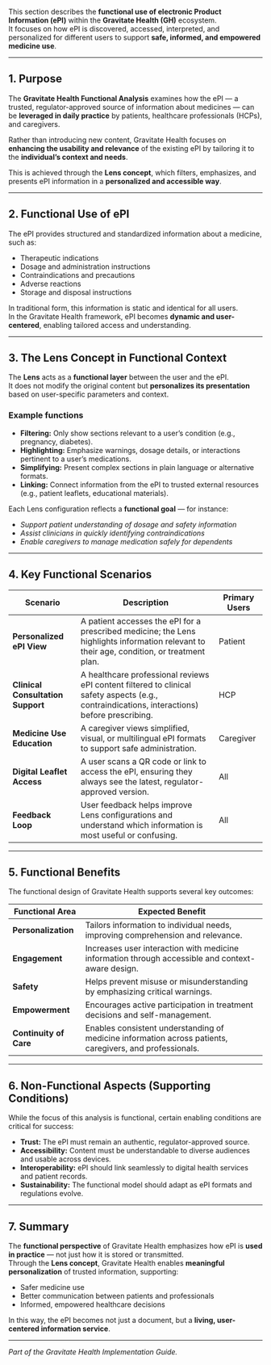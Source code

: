 
This section describes the **functional use of electronic Product Information (ePI)** within the **Gravitate Health (GH)** ecosystem.  
It focuses on how ePI is discovered, accessed, interpreted, and personalized for different users to support **safe, informed, and empowered medicine use**.

---

## 1. Purpose

The **Gravitate Health Functional Analysis** examines how the ePI — a trusted, regulator-approved source of information about medicines — can be **leveraged in daily practice** by patients, healthcare professionals (HCPs), and caregivers.  

Rather than introducing new content, Gravitate Health focuses on **enhancing the usability and relevance** of the existing ePI by tailoring it to the **individual’s context and needs**.  

This is achieved through the **Lens concept**, which filters, emphasizes, and presents ePI information in a **personalized and accessible way**.

---

## 2. Functional Use of ePI

The ePI provides structured and standardized information about a medicine, such as:

- Therapeutic indications  
- Dosage and administration instructions  
- Contraindications and precautions  
- Adverse reactions  
- Storage and disposal instructions  

In traditional form, this information is static and identical for all users.  
In the Gravitate Health framework, ePI becomes **dynamic and user-centered**, enabling tailored access and understanding.

---

## 3. The Lens Concept in Functional Context

The **Lens** acts as a **functional layer** between the user and the ePI.  
It does not modify the original content but **personalizes its presentation** based on user-specific parameters and context.  

### Example functions

- **Filtering:** Only show sections relevant to a user’s condition (e.g., pregnancy, diabetes).  
- **Highlighting:** Emphasize warnings, dosage details, or interactions pertinent to a user’s medications.  
- **Simplifying:** Present complex sections in plain language or alternative formats.  
- **Linking:** Connect information from the ePI to trusted external resources (e.g., patient leaflets, educational materials).  

Each Lens configuration reflects a **functional goal** — for instance:

- *Support patient understanding of dosage and safety information*  
- *Assist clinicians in quickly identifying contraindications*  
- *Enable caregivers to manage medication safely for dependents*

---

## 4. Key Functional Scenarios

| Scenario | Description | Primary Users |
|-----------|--------------|----------------|
| **Personalized ePI View** | A patient accesses the ePI for a prescribed medicine; the Lens highlights information relevant to their age, condition, or treatment plan. | Patient |
| **Clinical Consultation Support** | A healthcare professional reviews ePI content filtered to clinical safety aspects (e.g., contraindications, interactions) before prescribing. | HCP |
| **Medicine Use Education** | A caregiver views simplified, visual, or multilingual ePI formats to support safe administration. | Caregiver |
| **Digital Leaflet Access** | A user scans a QR code or link to access the ePI, ensuring they always see the latest, regulator-approved version. | All |
| **Feedback Loop** | User feedback helps improve Lens configurations and understand which information is most useful or confusing. | All |

---

## 5. Functional Benefits

The functional design of Gravitate Health supports several key outcomes:

| Functional Area | Expected Benefit |
|------------------|------------------|
| **Personalization** | Tailors information to individual needs, improving comprehension and relevance. |
| **Engagement** | Increases user interaction with medicine information through accessible and context-aware design. |
| **Safety** | Helps prevent misuse or misunderstanding by emphasizing critical warnings. |
| **Empowerment** | Encourages active participation in treatment decisions and self-management. |
| **Continuity of Care** | Enables consistent understanding of medicine information across patients, caregivers, and professionals. |

---

## 6. Non-Functional Aspects (Supporting Conditions)

While the focus of this analysis is functional, certain enabling conditions are critical for success:

- **Trust:** The ePI must remain an authentic, regulator-approved source.  
- **Accessibility:** Content must be understandable to diverse audiences and usable across devices.  
- **Interoperability:** ePI should link seamlessly to digital health services and patient records.  
- **Sustainability:** The functional model should adapt as ePI formats and regulations evolve.

---

## 7. Summary

The **functional perspective** of Gravitate Health emphasizes how ePI is **used in practice** — not just how it is stored or transmitted.  
Through the **Lens concept**, Gravitate Health enables **meaningful personalization** of trusted information, supporting:

- Safer medicine use  
- Better communication between patients and professionals  
- Informed, empowered healthcare decisions  

In this way, the ePI becomes not just a document, but a **living, user-centered information service**.

---

*Part of the Gravitate Health Implementation Guide.*
